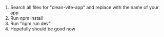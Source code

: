 1. Search all files for "clean-vite-app" and replace with the name of your app
2. Run npm install
3. Run "npm run dev"
4. Hopefully should be good now
